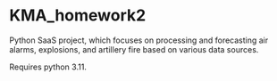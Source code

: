 # KMA_homework2
Python SaaS project, 
which focuses on processing and forecasting air alarms, explosions, and artillery fire 
based on various data sources.

Requires python 3.11.
